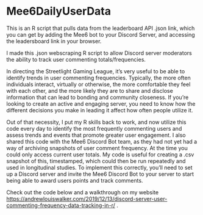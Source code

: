 # Mee6DailyUserData
This is an R script that pulls data from the leaderboard API .json link, which you can get by adding the Mee6 bot to your Discord Server, and accessing the leadersboard link in your browser. 

I made this .json webscraping R script to allow Discord server moderators the ability to track user commenting totals/frequencies.

In directing the Streetlight Gaming League, it’s very useful to be able to identify trends in user commenting frequencies. Typically, the more often individuals interact, virtually or otherwise, the more comfortable they feel with each other, and the more likely they are to share and disclose information that can lead to bonding and community closeness. If you’re looking to create an active and engaging server, you need to know how the different decisions you make in leading it affect how often people utilize it.

Out of that necessity, I put my R skills back to work, and now utilize this code every day to identify the most frequently commenting users and assess trends and events that promote greater user engagement. I also shared this code with the Mee6 Discord Bot team, as they had not yet had a way of archiving snapshots of user comment frequency. At the time you could only access current user totals. My code is useful for creating a .csv snapshot of this, timestamped, which could then be run repeatedly and used in longitudinal studies. To implement this correctly, you’ll need to set up a Discord server and invite the Mee6 Discord Bot to your server to start being able to award users points and track comments.

Check out the code below and a walkthrough on my website https://andrewlouiswalker.com/2019/12/13/discord-server-user-commenting-frequency-data-tracking-in-r/ .

